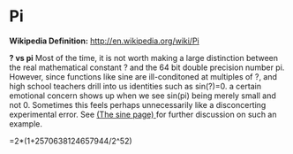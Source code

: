 # Pi
**Wikipedia Definition:**
http://en.wikipedia.org/wiki/Pi

**<span class="greek">?</span>  vs pi**
Most of the time, 
it is not worth making a large distinction between the real mathematical constant ?  and the 64 bit double precision number pi.
However, since functions like sine are ill-conditoned at multiples of
?, and high school teachers drill into us identities such as sin(?)=0.
a certain emotional concern shows up when we see sin(pi) being merely
small and not 0.  Sometimes this feels perhaps unnecessarily like a disconcerting experimental error.  See 
<a href="https://github.com/alanedelman/JuliaNumerics/blob/master/Functions/Elementary%20Functions/Sine.md">
(The sine page) </a> for further discussion on such an example.



=2*(1+2570638124657944/2^52)